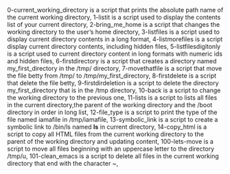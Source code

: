 0-current_working_directory is a script that prints the absolute path name of the current working directory,
1-listit is a script used to display the contents list of your current directory,
2-bring_me_home is a script that changes the working directory to the user’s home directory,
3-listfiles is a script used to display current directory contents in a long format,
4-listmorefiles is a script display current directory contents, including hidden files,
5-listfilesdigitonly is a script used to current directory content in long formats with numeric ids and hidden files,
6-firstdirectory is a script that creates a directory named my_first_directory in the /tmp/ directory,
7-movethatfile is a script that move the file betty from /tmp/ to /tmp/my_first_directory,
8-firstdelete is a script that delete the file betty,
9-firstdirdeletion is a script to delete the directory my_first_directory that is in the /tmp directory,
10-back is a script to change the working directory to the previous one,
11-lists is a script to lists all files in the current directory,the parent of the working directory and the /boot directory in order in long list,
12-file_type is a script to print the type of the file named iamafile in /tmp/iamafile,
13-symbolic_link is a script to create a symbolic link to /bin/ls named __ls__ in current directory,
14-copy_html is a script to copy all HTML files from the current working directory to the parent of the working directory and updating content,
100-lets-move is a script to move all files beginning with an uppercase letter to the directory /tmp/u,
101-clean_emacs is a script to delete all files in the current working directory that end with the character ~,